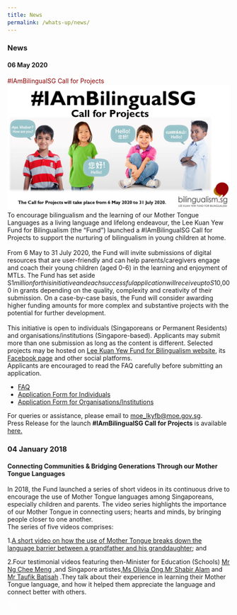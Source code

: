 ```yaml
---
title: News
permalink: /whats-up/news/
---
```

###   News
#### 06 May 2020
 <span style="color:#8B0000"> #IAmBilingualSG Call for Projects </span><br/>
<img src="/images/Slide2.jpg">
<br/>To encourage bilingualism and the learning of our Mother Tongue Languages as a living language and lifelong endeavour, the Lee Kuan Yew Fund for Bilingualism (the “Fund”) launched a #IAmBilingualSG Call for Projects to support the nurturing of bilingualism in young children at home.<br/><br/> From 6 May to 31 July 2020, the Fund will invite submissions of digital resources that are user-friendly and can help parents/caregivers engage and coach their young children (aged 0-6) in the learning and enjoyment of MTLs. The Fund has set aside S$1 million for this initiative and each successful application will receive up to S$10,000 in grants depending on the quality, complexity and creativity of their submission. On a case-by-case basis, the Fund will consider awarding higher funding amounts for more complex and substantive projects with the potential for further development. <br/><br/>  This initiative is open to individuals (Singaporeans or Permanent Residents) and organisations/institutions (Singapore-based). Applicants may submit more than one submission as long as the content is different. Selected projects may be hosted on <a href="http://www.bilingualism.sg/" target="_blank">Lee Kuan Yew Fund for Bilingualism website</a>, its <a href="https://www.facebook.com/bilingualismsg" target="_blank">Facebook page</a> and other social platforms.<br/>
Applicants are encouraged to read the FAQ carefully before submitting an application. 

- <a href="/whats-up/FAQ_Call-for-Projects.pdf" target="_blank">FAQ</a>
- <a href="/whats-up/Individuals_Call-for-Projects-Application-Form.docx" target="_blank">Application Form for Individuals</a>
- <a href="/whats-up/Organisation_Call-for-Projects-Application-Form.docx" target="_blank">Application Form for Organisations/Institutions</a><br/>

For queries or assistance, please email to <a href="mailto:moe_lkyfb@moe.gov.sg">moe_lkyfb@moe.gov.sg</a>.<br/>
Press Release for the launch <strong>#IAmBilingualSG Call for Projects</strong> is available <a href="https://www.moe.gov.sg/news/press-releases/launch-of-iambilingualsg-call-for-projects" target="_blank">here.</a>

### 04 January 2018 <br/>
<div><h4>Connecting Communities & Bridging Generations Through our Mother Tongue Languages</h4>
<p>In 2018, the Fund launched a series of short videos in its continuous drive to encourage the use of
Mother Tongue languages among Singaporeans, especially children and parents. The video series
highlights the importance of our Mother Tongue in connecting users; hearts and minds, by bringing
people closer to one another.<br/> The series of five videos comprises:</p>
<p>1.<a href="https://www.youtube.com/watch?v=8gTXKA3l0K4" target="_blank"><u>A short video on how the use of Mother Tongue breaks down the language barrier between a grandfather and his granddaughter</u></a>; and</p>
<p>2.Four testimonial videos featuring then-Minister for Education (Schools) <a href="https://www.youtube.com/watch?v=7AwdyxUDBC0" target="_blank"><u>Mr Ng Chee Meng</u></a> ,and Singapore artistes,<a href="https://www.youtube.com/watch?v=xG4QFdFxlFE" target="_blank"><u>Ms Olivia Ong</u></a>,<a href="https://www.youtube.com/watch?v=lkzHGh8vJF0" target="_blank"><u>Mr Shabir Alam</u></a> and <a href="https://www.youtube.com/watch?v=Mpemu3KYx2M" target="_blank"><u>Mr Taufik Batisah</u></a> .They talk about their
experience in learning their Mother Tongue language, and how it helped them appreciate the language and connect better with others.
</p>
 <div class="btntop"><a href="#top" style="text-decoration:none;"><span style="color:white"><b>Top</b></span></a></div>

